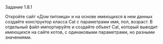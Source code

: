 Задание 1.8.1

Откройте сайт «Дом питомца» и на основе имеющихся в нем данных создайте конструктор класса Cat с параметрами имя, пол, возраст. В отдельный файл импортируйте и создайте объект Cat, который выводит имеющихся на сайте котов, с одинаковыми параметрами, но разными значениями.

